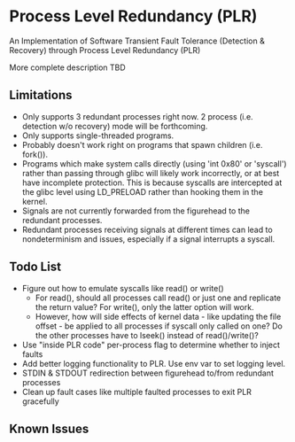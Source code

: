 # Process Level Redundancy (PLR)
An Implementation of Software Transient Fault Tolerance (Detection & Recovery) through Process Level Redundancy (PLR)

More complete description TBD

## Limitations
* Only supports 3 redundant processes right now. 2 process (i.e. detection w/o recovery) mode will be forthcoming.
* Only supports single-threaded programs.
* Probably doesn't work right on programs that spawn children (i.e. fork()).
* Programs which make system calls directly (using 'int 0x80' or 'syscall') rather than passing through glibc will likely work incorrectly, or at best have incomplete protection. This is because syscalls are intercepted at the glibc level using LD_PRELOAD rather than hooking them in the kernel.
* Signals are not currently forwarded from the figurehead to the redundant processes.
* Redundant processes receiving signals at different times can lead to nondeterminism and issues, especially if a signal interrupts a syscall.

## Todo List
* Figure out how to emulate syscalls like read() or write()
  * For read(), should all processes call read() or just one and replicate the return value? For write(), only the latter option will work.
  * However, how will side effects of kernel data - like updating the file offset - be applied to all processes if syscall only called on one? Do the other processes have to lseek() instead of read()/write()?
* Use "inside PLR code" per-process flag to determine whether to inject faults
* Add better logging functionality to PLR. Use env var to set logging level.
* STDIN & STDOUT redirection between figurehead to/from redundant processes
* Clean up fault cases like multiple faulted processes to exit PLR gracefully

## Known Issues
